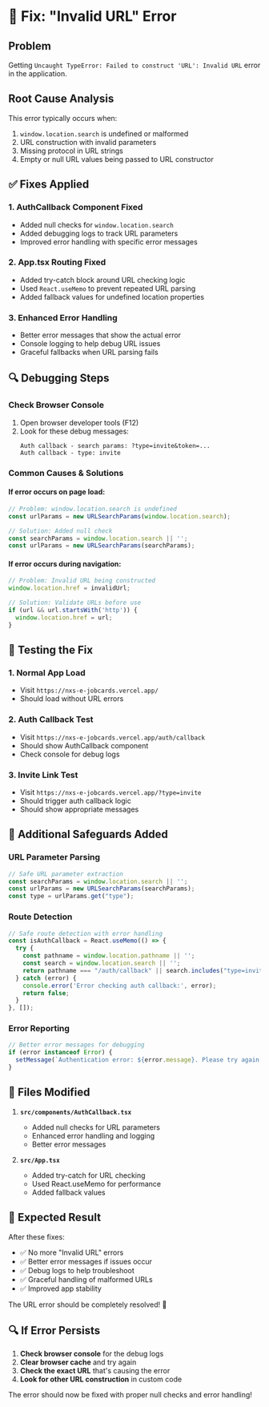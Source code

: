 # 🔧 Fix: "Invalid URL" Error

## Problem
Getting `Uncaught TypeError: Failed to construct 'URL': Invalid URL` error in the application.

## Root Cause Analysis
This error typically occurs when:
1. `window.location.search` is undefined or malformed
2. URL construction with invalid parameters
3. Missing protocol in URL strings
4. Empty or null URL values being passed to URL constructor

## ✅ Fixes Applied

### 1. **AuthCallback Component Fixed**
- Added null checks for `window.location.search`
- Added debugging logs to track URL parameters
- Improved error handling with specific error messages

### 2. **App.tsx Routing Fixed**
- Added try-catch block around URL checking logic
- Used `React.useMemo` to prevent repeated URL parsing
- Added fallback values for undefined location properties

### 3. **Enhanced Error Handling**
- Better error messages that show the actual error
- Console logging to help debug URL issues
- Graceful fallbacks when URL parsing fails

## 🔍 Debugging Steps

### Check Browser Console
1. Open browser developer tools (F12)
2. Look for these debug messages:
   ```
   Auth callback - search params: ?type=invite&token=...
   Auth callback - type: invite
   ```

### Common Causes & Solutions

#### If error occurs on page load:
```javascript
// Problem: window.location.search is undefined
const urlParams = new URLSearchParams(window.location.search);

// Solution: Added null check
const searchParams = window.location.search || '';
const urlParams = new URLSearchParams(searchParams);
```

#### If error occurs during navigation:
```javascript
// Problem: Invalid URL being constructed
window.location.href = invalidUrl;

// Solution: Validate URLs before use
if (url && url.startsWith('http')) {
  window.location.href = url;
}
```

## 🚀 Testing the Fix

### 1. **Normal App Load**
- Visit `https://nxs-e-jobcards.vercel.app/`
- Should load without URL errors

### 2. **Auth Callback Test**
- Visit `https://nxs-e-jobcards.vercel.app/auth/callback`
- Should show AuthCallback component
- Check console for debug logs

### 3. **Invite Link Test**
- Visit `https://nxs-e-jobcards.vercel.app/?type=invite`
- Should trigger auth callback logic
- Should show appropriate messages

## 🔧 Additional Safeguards Added

### URL Parameter Parsing
```javascript
// Safe URL parameter extraction
const searchParams = window.location.search || '';
const urlParams = new URLSearchParams(searchParams);
const type = urlParams.get("type");
```

### Route Detection
```javascript
// Safe route detection with error handling
const isAuthCallback = React.useMemo(() => {
  try {
    const pathname = window.location.pathname || '';
    const search = window.location.search || '';
    return pathname === "/auth/callback" || search.includes("type=invite");
  } catch (error) {
    console.error('Error checking auth callback:', error);
    return false;
  }
}, []);
```

### Error Reporting
```javascript
// Better error messages for debugging
if (error instanceof Error) {
  setMessage(`Authentication error: ${error.message}. Please try again or contact support.`);
}
```

## 📝 Files Modified

1. **`src/components/AuthCallback.tsx`**
   - Added null checks for URL parameters
   - Enhanced error handling and logging
   - Better error messages

2. **`src/App.tsx`**
   - Added try-catch for URL checking
   - Used React.useMemo for performance
   - Added fallback values

## 🎯 Expected Result

After these fixes:
- ✅ No more "Invalid URL" errors
- ✅ Better error messages if issues occur
- ✅ Debug logs to help troubleshoot
- ✅ Graceful handling of malformed URLs
- ✅ Improved app stability

The URL error should be completely resolved! 🎉

## 🔍 If Error Persists

1. **Check browser console** for the debug logs
2. **Clear browser cache** and try again
3. **Check the exact URL** that's causing the error
4. **Look for other URL construction** in custom code

The error should now be fixed with proper null checks and error handling!
